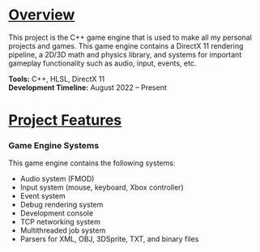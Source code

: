 # **<ins>Overview</ins>**  
This project is the C++ game engine that is used to make all my personal projects and games. This game engine contains a DirectX 11 rendering pipeline, a 2D/3D math and physics library, and systems for important gameplay functionality such as audio, input, events, etc.


**Tools:** C++, HLSL, DirectX 11  
**Development Timeline:** August 2022 – Present

# **<ins>Project Features</ins>**  
### **Game Engine Systems**  
This game engine contains the following systems:  
- Audio system (FMOD)
- Input system (mouse, keyboard, Xbox controller)
- Event system
- Debug rendering system
- Development console
- TCP networking system
- Multithreaded job system
- Parsers for XML, OBJ, 3DSprite, TXT, and binary files
